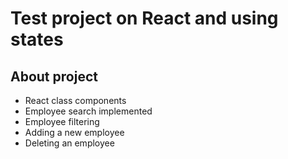 # Test project on React and using states
## About project
- React class components
- Employee search implemented
- Employee filtering
- Adding a new employee
- Deleting an employee



